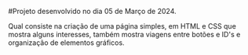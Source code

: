 #Projeto desenvolvido no dia 05 de Março de 2024.

Qual consiste na criação de uma página simples, em HTML e CSS que mostra
alguns interesses, também mostra viagens entre botões e ID's e organização
de elementos gráficos.
